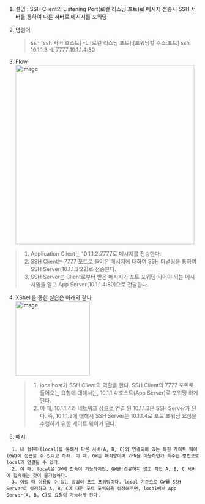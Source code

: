 1. 설명 : SSH Client의 Listening Port(로컬 리스닝 포트)로 메시지 전송시 SSH 서버를 통하여 다른 서버로 메시지를 포워딩

2. 명령어
   > ssh [ssh 서버 호스트] -L [로컬 리스닝 포트]:[포워딩할 주소:포트]
   > ssh 10.1.1.3 -L 7777:10.1.1.4:80

3. Flow </br>
   <img width="467" alt="image" src="https://github.com/sig2nya/ETC/assets/70207093/8e42f586-90b3-40a4-b852-1ff02a9ac2a3">
  > 1. Application Client는 10.1.1.2:7777로 메시지를 전송한다.
  > 2. SSH Client는 7777 포트로 들어온 메시지에 대하여 SSH 터널링을 통하여 SSH Server(10.1.1.3:22)로 전송한다.
  > 3. SSH Server는 Client로부터 받은 메시지가 포트 포워딩 되어야 되는 메시지임을 알고 App Server(10.1.1.4:80)으로 전달한다.

4. XShell을 통한 실습은 아래와 같다 </br>
   <img width="194" alt="image" src="https://github.com/sig2nya/ETC/assets/70207093/925edc51-0bd7-48ea-9b3b-6d0db664e0f5">
   > 1. localhost가 SSH Client의 역할을 한다. SSH Client의 7777 포트로 들어오는 요청에 대해서는, 10.1.1.4 호스트(App Server)로 포워딩 하게 된다.
   > 2. 이 때, 10.1.1.4와 네트워크 상으로 연결 된 10.1.1.3은 SSH Server가 된다. 즉, 10.1.1.2에 대해서 SSH Server는 10.1.1.4로 포트 포워딩 요청을 수행하기 위한 게이트 웨이가 된다.

5. 예시
```
  1. 내 컴퓨터(local)를 통해서 다른 서버(A, B, C)와 연결되어 있는 특정 게이트 웨이(GW)에 접근할 수 있다고 하자. 이 때, GW는 폐쇠망이며 VPN을 이용하던가 특수한 방법으로 local과 연결될 수 있다.
  2. 이 때, local은 GW에 접속이 가능하지만, GW를 경유하지 않고 직접 A, B, C 서버에 접속하는 것이 불가능하다.
  3. 이럴 때 이용할 수 있는 방법이 포트 포워딩이다. local 기준으로 GW를 SSH Server로 설정하고 A, B, C에 대한 포트 포워딩을 설정해주면, local에서 App Server(A, B, C)로 요청이 가능하게 된다.
```

